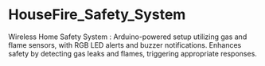 # HouseFire_Safety_System
Wireless Home Safety System : Arduino-powered setup utilizing gas and flame sensors, with RGB LED alerts and buzzer notifications. Enhances safety by detecting gas leaks and flames, triggering appropriate responses. 
